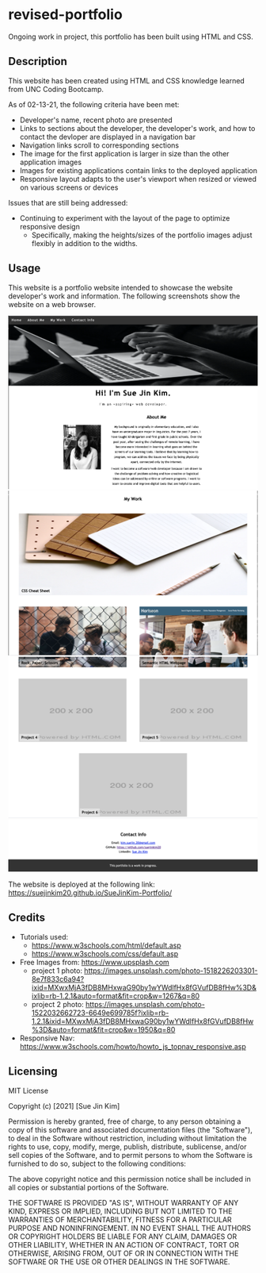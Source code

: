 # revised-portfolio
Ongoing work in project, this portfolio has been built using HTML and CSS.

## Description
This website has been created using HTML and CSS knowledge learned from UNC Coding Bootcamp.

As of 02-13-21, the following criteria have been met:
* Developer's name, recent photo are presented
* Links to sections about the developer, the developer's work, and how to contact the devloper are displayed in a navigation bar
* Navigation links scroll to corresponding sections
* The image for the first application is larger in size than the other application images
* Images for existing applications contain links to the deployed application
* Responsive layout adapts to the user's viewport when resized or viewed on various screens or devices


Issues that are still being addressed: 
* Continuing to experiment with the layout of the page to optimize responsive design
    * Specifically, making the heights/sizes of the portfolio images adjust flexibly in addition to the widths.

## Usage
This website is a portfolio website intended to showcase the website developer's work and information. The following screenshots show the website on a web browser.

![Screen Shot 1](assets/images/screenshot1.png)
![Screen Shot 2](assets/images/screenshot2.png)
![Screen Shot 3](assets/images/screenshot3.png)
![Screen Shot 4](assets/images/screenshot4.png)

The website is deployed at the following link: https://suejinkim20.github.io/SueJinKim-Portfolio/


## Credits

* Tutorials used:
    * https://www.w3schools.com/html/default.asp
    * https://www.w3schools.com/css/default.asp
* Free Images from: https://www.upsplash.com
    * project 1 photo: https://images.unsplash.com/photo-1518226203301-8e7f833c6a94?ixid=MXwxMjA3fDB8MHxwaG90by1wYWdlfHx8fGVufDB8fHw%3D&ixlib=rb-1.2.1&auto=format&fit=crop&w=1267&q=80
    * project 2 photo: https://images.unsplash.com/photo-1522032662723-6649e699785f?ixlib=rb-1.2.1&ixid=MXwxMjA3fDB8MHxwaG90by1wYWdlfHx8fGVufDB8fHw%3D&auto=format&fit=crop&w=1950&q=80
* Responsive Nav: https://www.w3schools.com/howto/howto_js_topnav_responsive.asp

## Licensing

MIT License

Copyright (c) [2021] [Sue Jin Kim]

Permission is hereby granted, free of charge, to any person obtaining a copy of this software and associated documentation files (the "Software"), to deal in the Software without restriction, including without limitation the rights to use, copy, modify, merge, publish, distribute, sublicense, and/or sell copies of the Software, and to permit persons to whom the Software is furnished to do so, subject to the following conditions:

The above copyright notice and this permission notice shall be included in all copies or substantial portions of the Software.

THE SOFTWARE IS PROVIDED "AS IS", WITHOUT WARRANTY OF ANY KIND, EXPRESS OR IMPLIED, INCLUDING BUT NOT LIMITED TO THE WARRANTIES OF MERCHANTABILITY, FITNESS FOR A PARTICULAR PURPOSE AND NONINFRINGEMENT. IN NO EVENT SHALL THE AUTHORS OR COPYRIGHT HOLDERS BE LIABLE FOR ANY CLAIM, DAMAGES OR OTHER LIABILITY, WHETHER IN AN ACTION OF CONTRACT, TORT OR OTHERWISE, ARISING FROM, OUT OF OR IN CONNECTION WITH THE SOFTWARE OR THE USE OR OTHER DEALINGS IN THE SOFTWARE.

